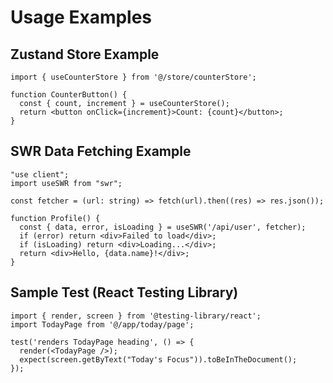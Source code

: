 # Usage Examples

## Zustand Store Example
```tsx
import { useCounterStore } from '@/store/counterStore';

function CounterButton() {
  const { count, increment } = useCounterStore();
  return <button onClick={increment}>Count: {count}</button>;
}
```

## SWR Data Fetching Example
```tsx
"use client";
import useSWR from "swr";

const fetcher = (url: string) => fetch(url).then((res) => res.json());

function Profile() {
  const { data, error, isLoading } = useSWR('/api/user', fetcher);
  if (error) return <div>Failed to load</div>;
  if (isLoading) return <div>Loading...</div>;
  return <div>Hello, {data.name}!</div>;
}
```

## Sample Test (React Testing Library)
```tsx
import { render, screen } from '@testing-library/react';
import TodayPage from '@/app/today/page';

test('renders TodayPage heading', () => {
  render(<TodayPage />);
  expect(screen.getByText("Today's Focus")).toBeInTheDocument();
});
```
